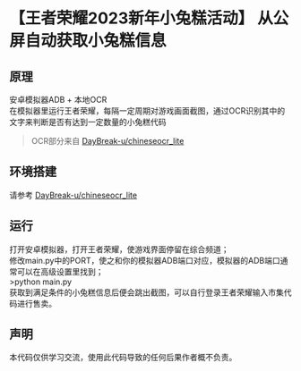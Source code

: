 
# 【王者荣耀2023新年小兔糕活动】 从公屏自动获取小兔糕信息

## 原理

安卓模拟器ADB + 本地OCR  
在模拟器里运行王者荣耀，每隔一定周期对游戏画面截图，通过OCR识别其中的文字来判断是否有达到一定数量的小兔糕代码  
> OCR部分来自 [DayBreak-u/chineseocr_lite](https://github.com/DayBreak-u/chineseocr_lite/tree/onnx)  

## 环境搭建

请参考 [DayBreak-u/chineseocr_lite](https://github.com/DayBreak-u/chineseocr_lite/tree/onnx)  

## 运行

打开安卓模拟器，打开王者荣耀，使游戏界面停留在综合频道；  
修改main.py中的PORT，使之和你的模拟器ADB端口对应，模拟器的ADB端口通常可以在高级设置里找到；  
\>python main.py  
获取到满足条件的小兔糕信息后便会跳出截图，可以自行登录王者荣耀输入市集代码进行售卖。

## 声明

本代码仅供学习交流，使用此代码导致的任何后果作者概不负责。  
